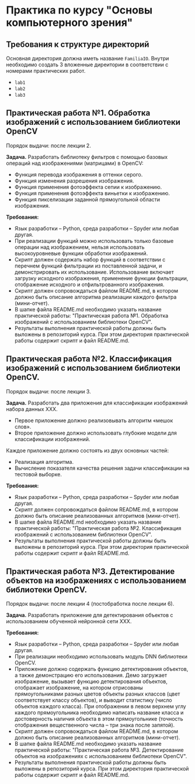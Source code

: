 # Практика по курсу "Основы компьютерного зрения"

## Требования к структуре директорий

Основная директория должна иметь название `FamiliaIO`. Внутри необходимо создать
3 вложенные диреитории в соответствии с номерами практических работ.
- `lab1`
- `lab2`
- `lab3`

## Практическая работа №1. Обработка изображений с использованием библиотеки OpenCV

Порядок выдачи: после лекции 2.

**Задача.** Разработать библиотеку фильтров с помощью базовых операций
над изображениями (матрицами) в OpenCV:
-	Функция перевода изображения в оттенки серого.
-	Функция изменения разрешения изображения.
-	Функция применения фотоэффекта сепии к изображению.
-	Функция применения фотоэффекта виньетки к изображению.
-	Функция пикселизации заданной прямоугольной области изображения.

**Требования:**
-	Язык разработки – Python, среда разработки – Spyder или любая другая.
-	При реализации функций можно использовать только базовые операции над изображением,
  нельзя использовать высокоуровневые функции обработки изображений.
-	Скрипт должен содержать набор функций в соответствии с перечнем функций
  фильтрации из поставленной задачи, и демонстрировать их использование. Использование включает
 	загрузку исходного изображения, применение функции фильтрации, отображение исходного
 	и отфильтрованного изображения.
- Скрипт должен сопровождаться файлом README.md, в котором должно быть описание
  алгоритма реализации каждого фильтра (мини-отчет).
-	В шапке файла README.md необходимо указать название практической работы:
  "Практическая работа №1. Обработка изображений с использованием библиотеки OpenCV".
-	Результаты выполнения практической работы должны быть выложены в репозиторий курса. При этом
  директория практической работы содержит скрипт и файл README.md.

## Практическая работа №2. Классификация изображений с использованием библиотеки OpenCV.

Порядок выдачи: после лекции 3.

**Задача.** Разработать два приложения для классификации изображений набора данных XXX.
-	Первое приложение должно реализовывать алгоритм «мешок слов».
-	Второе приложение должно использовать глубокие модели для классификации изображений.

Каждое приложение должно состоять из двух основных частей:
-	Реализация алгоритма.
-	Вычисление показателя качества решения задачи классификации на тестовой выборке.

**Требования:**
-	Язык разработки – Python, среда разработки – Spyder или любая другая.
- Скрипт должен сопровождаться файлом README.md, в котором должно быть описание
  реализованных алгоритмов (мини-отчет).
-	В шапке файла README.md необходимо указать название практической работы:
  "Практическая работа №2. Классификация изображений с использованием библиотеки OpenCV".
-	Результаты выполнения практической работы должны быть выложены в репозиторий курса. При этом
  директория практической работы содержит скрипт и файл README.md.

## Практическая работа №3. Детектирование объектов на изображениях с использованием библиотеки OpenCV.

Порядок выдачи: после лекции 4 (постобработка после лекции 6).

**Задача.** Разработать приложение для детектирования объектов с использованием обученной нейронной сети XXX.

**Требования:**
- Язык разработки – Python, среда разработки – Spyder или любая другая.
-	При реализации необходимо использовать модуль DNN библиотеки OpenCV.
-	Приложение должно содержать функцию детектирования объектов, а также демонстрацию его использования.
  Демо загружает изображение, вызывает функцию детектирования объектов, отображает изображение, на котором
 	отрисованы прямоугольниками разных цветов объекты разных классов (цвет соответствует классу объектов),
 	и выводит статистику (число объектов каждого класса). При отображении в левом верхнем углу каждого
 	прямоугольника необходимо написать название класса и достоверность наличия объекта в этом прямоугольнике
 	(точность отображения вещественного числа – три знака после запятой).
- Скрипт должен сопровождаться файлом README.md, в котором должно быть описание
  реализованных алгоритмов (мини-отчет).
-	В шапке файла README.md необходимо указать название практической работы: "Практическая работа №3.
  Детектирование объектов на изображениях с использованием библиотеки OpenCV".
-	Результаты выполнения практической работы должны быть выложены в репозиторий курса. При этом
  директория практической работы содержит скрипт и файл README.md.
